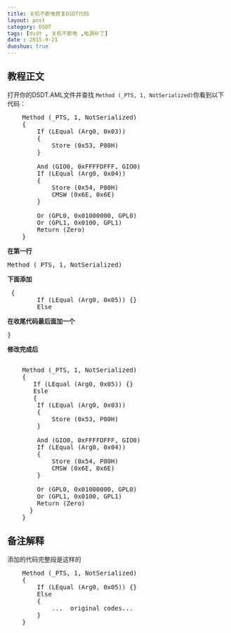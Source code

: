 ```yaml
---
title: 关机不断电修复DSDT代码
layout: post
category: DSDT
tags: [dsdt , 关机不断电 ,电源补丁]
date : 2015-9-21
duoshuo: true
---
```


## 教程正文

打开你的DSDT.AML文件并查找 `Method (_PTS, 1, NotSerialized)`你看到以下代码：



<pre class="brush: c; ruler: true; first-line: 0; highlight: [] ; auto-links: true ; collapse: true ; gutter: true; ">
    Method (_PTS, 1, NotSerialized)
    {
        If (LEqual (Arg0, 0x03))
        {
            Store (0x53, P80H)
        }

        And (GIO0, 0xFFFFDFFF, GIO0)
        If (LEqual (Arg0, 0x04))
        {
            Store (0x54, P80H)
            CMSW (0x6E, 0x6E)
        }

        Or (GPL0, 0x01000000, GPL0)
        Or (GPL1, 0x0100, GPL1)
        Return (Zero)
    }
</pre>

**在第一行**

<pre class="brush: c; ruler: true; first-line: 0; highlight: [] ; auto-links: true ; collapse: true ; gutter: true; ">
Method (_PTS, 1, NotSerialized)
</pre>

**下面添加**

<pre class="brush: c; ruler: true; first-line: 0; highlight: [] ; auto-links: true ; collapse: true ; gutter: true; ">
 {
        If (LEqual (Arg0, 0x05)) {}
        Else
</pre>

**在收尾代码最后面加一个**

<pre class="brush: c; ruler: true; first-line: 0; highlight: [] ; auto-links: true ; collapse: true ; gutter: true; ">
}
</pre>

**修改完成后**

<pre class="brush: c; ruler: true; first-line: 0; highlight: [] ; auto-links: true ; collapse: true ; gutter: true; ">

    Method (_PTS, 1, NotSerialized)
    {  
       If (LEqual (Arg0, 0x05)) {}
       Esle
       {
        If (LEqual (Arg0, 0x03))
        {
            Store (0x53, P80H)
        }

        And (GIO0, 0xFFFFDFFF, GIO0)
        If (LEqual (Arg0, 0x04))
        {
            Store (0x54, P80H)
            CMSW (0x6E, 0x6E)
        }

        Or (GPL0, 0x01000000, GPL0)
        Or (GPL1, 0x0100, GPL1)
        Return (Zero)
      }
    }
</pre>

## 备注解释

添加的代码完整段是这样的

<pre class="brush: c; ruler: true; first-line: 0; highlight: [] ; auto-links: true ; collapse: true ; gutter: true; ">
    Method (_PTS, 1, NotSerialized)
    {
        If (LEqual (Arg0, 0x05)) {}
        Else
        {
            ...  original codes...
        }
    }
</pre>

